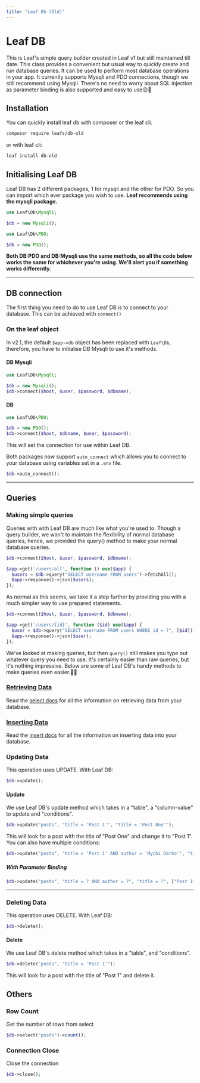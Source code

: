 ```yaml
---
title: "Leaf Db (Old)"
---
```


<!-- markdownlint-disable no-inline-html -->
# Leaf DB

This is Leaf's simple query builder created in Leaf v1 but still maintained till date. This class provides a convenient but usual way to quickly create and run database queries. It can be used to perform most database operations in your app. It currently supports Mysqli and PDO connections, though we still recommend using Mysqli. There's no need to worry about SQL injection as parameter binding is also supported and easy to use😉💪

## Installation

You can quickly install leaf db with composer or the leaf cli.

```bash
composer require leafs/db-old
```

or with leaf cli:

```bash
leaf install db-old
```

## Initialising Leaf DB

Leaf DB has 2 different packages, 1 for mysqli and the other for PDO. So you can import which ever package you wish to use. **Leaf recommends using the mysqli package.**

```php
use Leaf\Db\Mysqli;

$db = new Mysqli();

use Leaf\Db\PDO;

$db = new PDO();
```

**Both DB:PDO and DB:Mysqli use the same methods, so all the code below works the same for whichever you're using. We'll alert you if something works differently.**

<hr>

## DB connection

The first thing you need to do to use Leaf DB is to connect to your database. This can be achieved with `connect()`

### On the leaf object

In v2.1, the default `$app->db` object has been replaced with `Leaf\Db`, therefore, you have to initialise DB Mysqli to use it's methods.

#### DB Mysqli

```php
use Leaf\Db\Mysqli;

$db = new Mysqli();
$db->connect($host, $user, $password, $dbname);
```

#### DB

```php
use Leaf\Db\PDO;

$db = new PDO();
$db->connect($host, $dbname, $user, $password);
```

This will set the connection for use within Leaf DB.

Both packages now support `auto_connect` which allows you to connect to your database using variables set in a `.env` file.

```php
$db->auto_connect();
```

<hr>

## Queries

### Making simple queries

Queries with with Leaf DB are much like what you're used to. Though a query builder, we wan't to maintain the flexibility of normal database queries, hence, we provided the query() method to make your normal database queries.

```php
$db->connect($host, $user, $password, $dbname);

$app->get('/users/all', function () use($app) {
  $users = $db->query("SELECT username FROM users")->fetchAll();
  $app->response()->json($users);
});
```

As normal as this seems, we take it a step further by providing you with a much simpler way to use prepared statements.

```php
$db->connect($host, $user, $password, $dbname);

$app->get('/users/{id}', function ($id) use($app) {
  $user = $db->query("SELECT username FROM users WHERE id = ?", [$id])->fetchObj();
  $app->response()->json($user);
});
```

We've looked at making queries, but then `query()` still makes you type out whatever query you need to use. It's certainly easier than raw queries, but it's nothing impressive. Below are some of Leaf DB's handy methods to make queries even easier.💪😉

### [Retrieving Data](/modules/db-old/select)

Read the [select docs](/modules/db-old/select) for all the information on retrieving data from your database.

### [Inserting Data](/modules/db-old/insert)

Read the [insert docs](/modules/db-old/insert) for all the information on inserting data into your database.

### Updating Data

This operation uses UPDATE. With Leaf DB:

```php
$db->update();
```

#### Update

We use Leaf DB's update method which takes in a "table", a "column-value" to update and "conditions".

```php
$db->update("posts", "title = 'Post 1'", "title = 'Post One'");
```

This will look for a post with the title of "Post One" and change it to "Post 1".
You can also have multiple conditions:

```php
$db->update("posts", "title = 'Post 1' AND author = 'Mychi Darko'", "title = 'Post One'");
```

##### With Parameter Binding

```php
$db->update("posts", "title = ? AND author = ?", "title = ?", ["Post 1", "Mychi Darko", "Post One"]);
```

<hr>

### Deleting Data

This operation uses DELETE. With Leaf DB:

```php
$db->delete();
```

#### Delete

We use Leaf DB's delete method which takes in a "table", and "conditions".

```php
$db->delete("posts", "title = 'Post 1'");
```

This will look for a post with the title of "Post 1" and delete it.

## Others

### Row Count

Get the number of rows from select

```php
$db->select("posts")->count();
```

### Connection Close

Close the connection

```php
$db->close();
```
